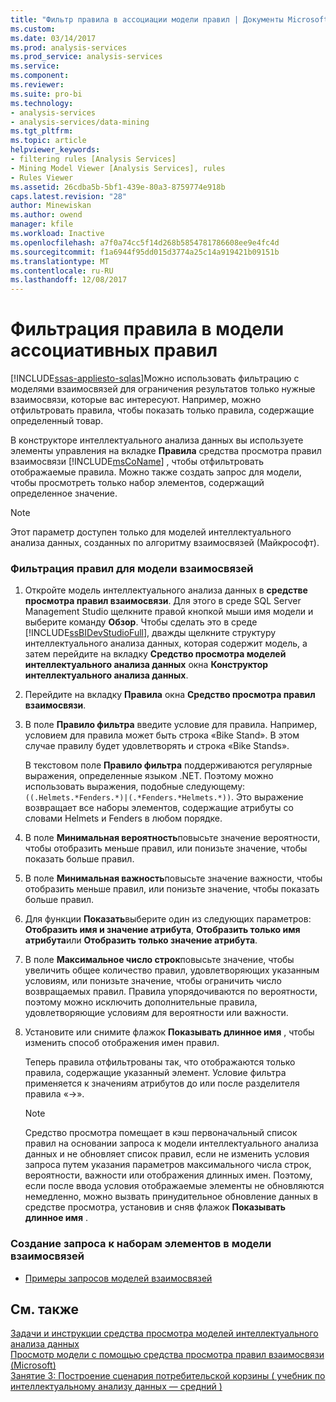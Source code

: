 ```yaml
---
title: "Фильтр правила в ассоциации модели правил | Документы Microsoft"
ms.custom: 
ms.date: 03/14/2017
ms.prod: analysis-services
ms.prod_service: analysis-services
ms.service: 
ms.component: 
ms.reviewer: 
ms.suite: pro-bi
ms.technology:
- analysis-services
- analysis-services/data-mining
ms.tgt_pltfrm: 
ms.topic: article
helpviewer_keywords:
- filtering rules [Analysis Services]
- Mining Model Viewer [Analysis Services], rules
- Rules Viewer
ms.assetid: 26cdba5b-5bf1-439e-80a3-8759774e918b
caps.latest.revision: "28"
author: Minewiskan
ms.author: owend
manager: kfile
ms.workload: Inactive
ms.openlocfilehash: a7f0a74cc5f14d268b5854781786608ee9e4fc4d
ms.sourcegitcommit: f1a6944f95dd015d3774a25c14a919421b09151b
ms.translationtype: MT
ms.contentlocale: ru-RU
ms.lasthandoff: 12/08/2017
---
```

# <a name="filter-a-rule-in-an-association-rules-model"></a>Фильтрация правила в модели ассоциативных правил
[!INCLUDE[ssas-appliesto-sqlas](../../includes/ssas-appliesto-sqlas.md)]Можно использовать фильтрацию с моделями взаимосвязей для ограничения результатов только нужные взаимосвязи, которые вас интересуют. Например, можно отфильтровать правила, чтобы показать только правила, содержащие определенный товар.  
  
 В конструкторе интеллектуального анализа данных вы используете элементы управления на вкладке **Правила** средства просмотра правил взаимосвязи [!INCLUDE[msCoName](../../includes/msconame-md.md)] , чтобы отфильтровать отображаемые правила.  Можно также создать запрос для модели, чтобы просмотреть только набор элементов, содержащий определенное значение.  
  
> [!NOTE]  
>  Этот параметр доступен только для моделей интеллектуального анализа данных, созданных по алгоритму взаимосвязей (Майкрософт).  
  
### <a name="filter-a-rule-in-an-association-model"></a>Фильтрация правил для модели взаимосвязей  
  
1.  Откройте модель интеллектуального анализа данных в **средстве просмотра правил взаимосвязи**. Для этого в среде SQL Server Management Studio щелкните правой кнопкой мыши имя модели и выберите команду **Обзор**. Чтобы сделать это в среде [!INCLUDE[ssBIDevStudioFull](../../includes/ssbidevstudiofull-md.md)], дважды щелкните структуру интеллектуального анализа данных, которая содержит модель, а затем перейдите на вкладку **Средство просмотра моделей интеллектуального анализа данных** окна **Конструктор интеллектуального анализа данных**.  
  
2.  Перейдите на вкладку **Правила** окна **Средство просмотра правил взаимосвязи**.  
  
3.  В поле **Правило фильтра** введите условие для правила. Например, условием для правила может быть строка «Bike Stand». В этом случае правилу будет удовлетворять и строка «Bike Stands».  
  
     В текстовом поле **Правило фильтра** поддерживаются регулярные выражения, определенные языком .NET. Поэтому можно использовать выражения, подобные следующему: `((.Helmets.*Fenders.*)|(.*Fenders.*Helmets.*))`. Это выражение возвращает все наборы элементов, содержащие атрибуты со словами Helmets и Fenders в любом порядке.  
  
4.  В поле **Минимальная вероятность**повысьте значение вероятности, чтобы отобразить меньше правил, или понизьте значение, чтобы показать больше правил.  
  
5.  В поле **Минимальная важность**повысьте значение важности, чтобы отобразить меньше правил, или понизьте значение, чтобы показать больше правил.  
  
6.  Для функции **Показать**выберите один из следующих параметров: **Отобразить имя и значение атрибута**, **Отобразить только имя атрибута**или **Отобразить только значение атрибута**.  
  
7.  В поле **Максимальное число строк**повысьте значение, чтобы увеличить общее количество правил, удовлетворяющих указанным условиям, или понизьте значение, чтобы ограничить число возвращаемых правил. Правила упорядочиваются по вероятности, поэтому можно исключить дополнительные правила, удовлетворяющие условиям для вероятности или важности.  
  
8.  Установите или снимите флажок **Показывать длинное имя** , чтобы изменить способ отображения имен правил.  
  
     Теперь правила отфильтрованы так, что отображаются только правила, содержащие указанный элемент. Условие фильтра применяется к значениям атрибутов до или после разделителя правила «->».  
  
    > [!NOTE]  
    >  Средство просмотра помещает в кэш первоначальный список правил на основании запроса к модели интеллектуального анализа данных и не обновляет список правил, если не изменить условия запроса путем указания параметров максимального числа строк, вероятности, важности или отображения длинных имен. Поэтому, если после ввода условия отображаемые элементы не обновляются немедленно, можно вызвать принудительное обновление данных в средстве просмотра, установив и сняв флажок **Показывать длинное имя** .  
  
### <a name="create-a-query-on-the-itemsets-in-an-association-model"></a>Создание запроса к наборам элементов в модели взаимосвязей  
  
-   [Примеры запросов моделей взаимосвязей](../../analysis-services/data-mining/association-model-query-examples.md)  
  
## <a name="see-also"></a>См. также  
 [Задачи и инструкции средства просмотра моделей интеллектуального анализа данных](../../analysis-services/data-mining/mining-model-viewer-tasks-and-how-tos.md)   
 [Просмотр модели с помощью средства просмотра правил взаимосвязи (Microsoft)](../../analysis-services/data-mining/browse-a-model-using-the-microsoft-association-rules-viewer.md)   
 [Занятие 3: Построение сценария потребительской корзины &#40; учебник по интеллектуальному анализу данных — средний &#41;](http://msdn.microsoft.com/library/651eef38-772e-4d97-af51-075b1b27fc5a)  
  
  

